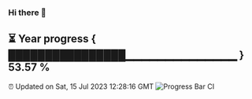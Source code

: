 ### Hi there 👋
⏳ Year progress { ████████████████▁▁▁▁▁▁▁▁▁▁▁▁▁▁ } 53.57 %
---
⏰ Updated on Sat, 15 Jul 2023 12:28:16 GMT
![Progress Bar CI](https://github.com/liununu/liununu/workflows/Progress%20Bar%20CI/badge.svg)
